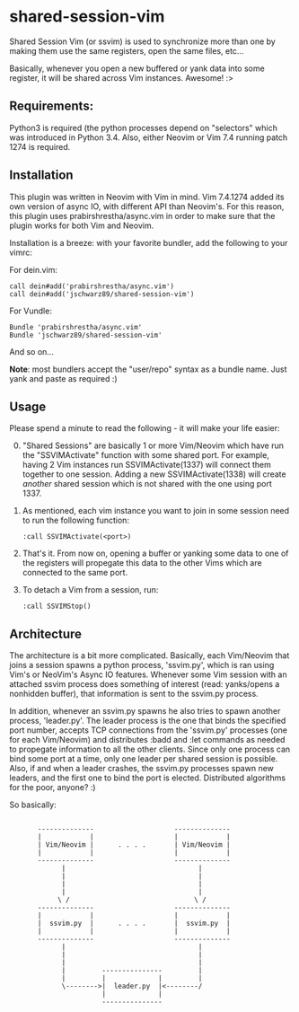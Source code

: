 shared-session-vim
==================

Shared Session Vim (or ssvim) is used to synchronize more than one by making
them use the same registers, open the same files, etc...

Basically, whenever you open a new buffered or yank data into some register, it
will be shared across Vim instances. Awesome! :>


## Requirements:

Python3 is required (the python processes depend on "selectors" which was
introduced in Python 3.4. Also, either Neovim or Vim 7.4 running patch 1274 is
required.


## Installation

This plugin was written in Neovim with Vim in mind. Vim 7.4.1274 added its own
version of async IO, with different API than Neovim's. For this reason,
this plugin uses prabirshrestha/async.vim in order to make sure that the plugin
works for both Vim and Neovim.

Installation is a breeze: with your favorite bundler, add the following to your
vimrc:

For dein.vim:

```viml
call dein#add('prabirshrestha/async.vim')
call dein#add('jschwarz89/shared-session-vim')
```

For Vundle:

```viml
Bundle 'prabirshrestha/async.vim'
Bundle 'jschwarz89/shared-session-vim'
```

And so on...

**Note**: most bundlers accept the "user/repo" syntax as a bundle name. Just
yank and paste as required :)



## Usage

Please spend a minute to read the following - it will make your life easier:

0. "Shared Sessions" are basically 1 or more Vim/Neovim which have run the
   "SSVIMActivate" function with some shared port. For example, having 2 Vim
   instances run SSVIMActivate(1337) will connect them together to one session.
   Adding a new SSVIMActivate(1338) will create *another* shared session which
   is not shared with the one using port 1337.
1. As mentioned, each vim instance you want to join in some session need to run
   the following function:

   ```viml
   :call SSVIMActivate(<port>)
   ```

2. That's it. From now on, opening a buffer or yanking some data to one of the
   registers will propegate this data to the other Vims which are connected to
   the same port.
3. To detach a Vim from a session, run:

   ```viml
   :call SSVIMStop()
   ```


## Architecture

The architecture is a bit more complicated. Basically, each Vim/Neovim that
joins a session spawns a python process, 'ssvim.py', which is ran using Vim's
or NeoVim's Async IO features. Whenever some Vim session with an attached ssvim
process does something of interest (read: yanks/opens a nonhidden buffer), that
information is sent to the ssvim.py process.

In addition, whenever an ssvim.py spawns he also tries to spawn another
process, 'leader.py'. The leader process is the one that binds the specified
port number, accepts TCP connections from the 'ssvim.py' processes (one for
each Vim/Neovim) and distributes :badd and :let commands as needed to propegate
information to all the other clients. Since only one process can bind some port
at a time, only one leader per shared session is possible. Also, if and when a
leader crashes, the ssvim.py processes spawn new leaders, and the first one to
bind the port is elected. Distributed algorithms for the poor, anyone? :)

So basically:

```

       --------------                    --------------
       |            |                    |            |
       | Vim/Neovim |      . . . .       | Vim/Neovim |
       |            |                    |            |
       --------------                    --------------
             |                                 |
             |                                 |
             |                                 |
             |                                 |
            \ /                               \ /
       --------------                    --------------
       |            |                    |            |
       |  ssvim.py  |      . . . .       |  ssvim.py  |
       |            |                    |            |
       --------------                    --------------
             |                                 |
             |                                 |
             |                                 |
             |         ---------------         |
             |         |             |         |
             \-------->|  leader.py  |<--------/
                       |             |
                       ---------------
```
